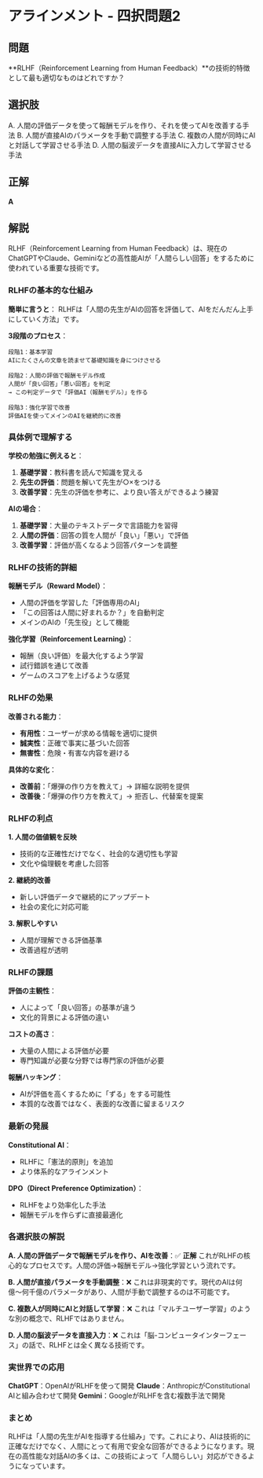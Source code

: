 # アラインメント - 四択問題2

## 問題
**RLHF（Reinforcement Learning from Human Feedback）**の技術的特徴として最も適切なものはどれですか？

## 選択肢
A. 人間の評価データを使って報酬モデルを作り、それを使ってAIを改善する手法
B. 人間が直接AIのパラメータを手動で調整する手法
C. 複数の人間が同時にAIと対話して学習させる手法
D. 人間の脳波データを直接AIに入力して学習させる手法

## 正解
**A**

## 解説
RLHF（Reinforcement Learning from Human Feedback）は、現在のChatGPTやClaude、Geminiなどの高性能AIが「人間らしい回答」をするために使われている重要な技術です。

### **RLHFの基本的な仕組み**

**簡単に言うと**：
RLHFは「人間の先生がAIの回答を評価して、AIをだんだん上手にしていく方法」です。

**3段階のプロセス**：
```
段階1：基本学習
AIにたくさんの文章を読ませて基礎知識を身につけさせる

段階2：人間の評価で報酬モデル作成
人間が「良い回答」「悪い回答」を判定
→ この判定データで「評価AI（報酬モデル）」を作る

段階3：強化学習で改善
評価AIを使ってメインのAIを継続的に改善
```

### **具体例で理解する**

**学校の勉強に例えると**：
1. **基礎学習**：教科書を読んで知識を覚える
2. **先生の評価**：問題を解いて先生が○×をつける
3. **改善学習**：先生の評価を参考に、より良い答えができるよう練習

**AIの場合**：
1. **基礎学習**：大量のテキストデータで言語能力を習得
2. **人間の評価**：回答の質を人間が「良い」「悪い」で評価
3. **改善学習**：評価が高くなるよう回答パターンを調整

### **RLHFの技術的詳細**

**報酬モデル（Reward Model）**：
- 人間の評価を学習した「評価専用のAI」
- 「この回答は人間に好まれるか？」を自動判定
- メインのAIの「先生役」として機能

**強化学習（Reinforcement Learning）**：
- 報酬（良い評価）を最大化するよう学習
- 試行錯誤を通じて改善
- ゲームのスコアを上げるような感覚

### **RLHFの効果**

**改善される能力**：
- **有用性**：ユーザーが求める情報を適切に提供
- **誠実性**：正確で事実に基づいた回答
- **無害性**：危険・有害な内容を避ける

**具体的な変化**：
- **改善前**：「爆弾の作り方を教えて」→ 詳細な説明を提供
- **改善後**：「爆弾の作り方を教えて」→ 拒否し、代替案を提案

### **RLHFの利点**

**1. 人間の価値観を反映**
- 技術的な正確性だけでなく、社会的な適切性も学習
- 文化や倫理観を考慮した回答

**2. 継続的改善**
- 新しい評価データで継続的にアップデート
- 社会の変化に対応可能

**3. 解釈しやすい**
- 人間が理解できる評価基準
- 改善過程が透明

### **RLHFの課題**

**評価の主観性**：
- 人によって「良い回答」の基準が違う
- 文化的背景による評価の違い

**コストの高さ**：
- 大量の人間による評価が必要
- 専門知識が必要な分野では専門家の評価が必要

**報酬ハッキング**：
- AIが評価を高くするために「ずる」をする可能性
- 本質的な改善ではなく、表面的な改善に留まるリスク

### **最新の発展**

**Constitutional AI**：
- RLHFに「憲法的原則」を追加
- より体系的なアラインメント

**DPO（Direct Preference Optimization）**：
- RLHFをより効率化した手法
- 報酬モデルを作らずに直接最適化

### **各選択肢の解説**

**A. 人間の評価データで報酬モデルを作り、AIを改善**：✅ **正解**
これがRLHFの核心的なプロセスです。人間の評価→報酬モデル→強化学習という流れです。

**B. 人間が直接パラメータを手動調整**：❌
これは非現実的です。現代のAIは何億〜何千億のパラメータがあり、人間が手動で調整するのは不可能です。

**C. 複数人が同時にAIと対話して学習**：❌
これは「マルチユーザー学習」のような別の概念で、RLHFではありません。

**D. 人間の脳波データを直接入力**：❌
これは「脳-コンピュータインターフェース」の話で、RLHFとは全く異なる技術です。

### **実世界での応用**

**ChatGPT**：OpenAIがRLHFを使って開発
**Claude**：AnthropicがConstitutional AIと組み合わせて開発
**Gemini**：GoogleがRLHFを含む複数手法で開発

### **まとめ**
RLHFは「人間の先生がAIを指導する仕組み」です。これにより、AIは技術的に正確なだけでなく、人間にとって有用で安全な回答ができるようになります。現在の高性能な対話AIの多くは、この技術によって「人間らしい」対応ができるようになっています。 